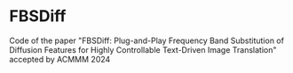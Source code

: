 # FBSDiff
Code of the paper "FBSDiff: Plug-and-Play Frequency Band Substitution of Diffusion Features for Highly Controllable Text-Driven Image Translation" accepted by ACMMM 2024
